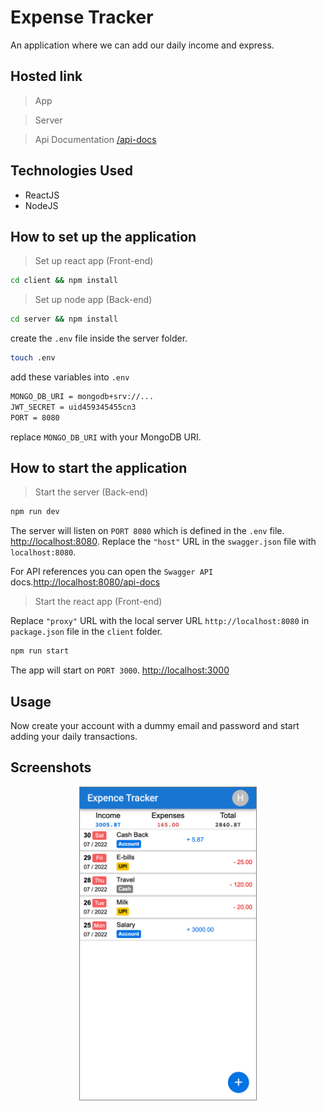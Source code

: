 # Expense Tracker

An application where we can add our daily income and express.

## Hosted link

> App []()

> Server []()

> Api Documentation [/api-docs](/api-docs)

## Technologies Used

- ReactJS
- NodeJS

## How to set up the application

> Set up react app (Front-end)

```bash
cd client && npm install
```

> Set up node app (Back-end)

```bash
cd server && npm install
```

create the `.env` file inside the server folder.

```bash
touch .env
```

add these variables into `.env`

```bash
MONGO_DB_URI = mongodb+srv://...
JWT_SECRET = uid459345455cn3
PORT = 8080
```

replace `MONGO_DB_URI` with your MongoDB URI.

## How to start the application

> Start the server (Back-end)

```bash
npm run dev
```

The server will listen on `PORT 8080` which is defined in the `.env` file.
[http://localhost:8080](http://localhost:8080). Replace the `"host"` URL in the `swagger.json` file with `localhost:8080`.

For API references you can open the `Swagger API` docs.[http://localhost:8080/api-docs](http://localhost:8080/api-docs)

> Start the react app (Front-end)

Replace `"proxy"` URL with the local server URL `http://localhost:8080` in `package.json` file in the `client` folder.

```bash
npm run start
```

The app will start on `PORT 3000`.
[http://localhost:3000](http://localhost:3000)

## Usage

Now create your account with a dummy email and password and start adding your daily transactions.

## Screenshots

<div style="text-align: center; ">
  <img src="./screenshot.png" alt="app" style="height: 500px; border: 1px solid gray;" />
</div>
